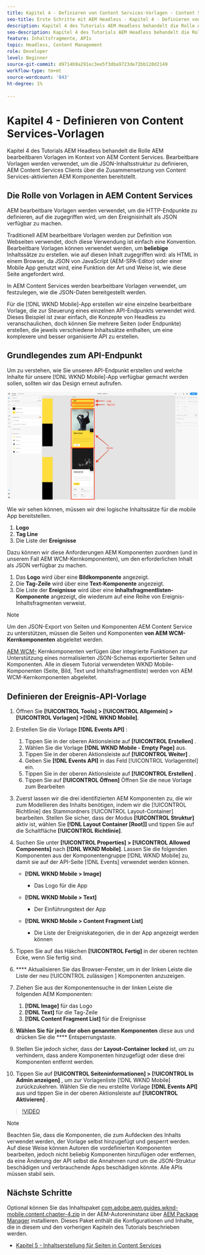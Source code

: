 ```yaml
---
title: Kapitel 4 - Definieren von Content Services-Vorlagen - Content Services
seo-title: Erste Schritte mit AEM Headless - Kapitel 4 - Definieren von Content Services-Vorlagen
description: Kapitel 4 des Tutorials AEM Headless behandelt die Rolle AEM bearbeitbaren Vorlagen im Kontext von AEM Content Services. Bearbeitbare Vorlagen werden verwendet, um die JSON-Inhaltsstruktur zu definieren, die Content Services letztendlich bereitstellen wird.
seo-description: Kapitel 4 des Tutorials AEM Headless behandelt die Rolle AEM bearbeitbaren Vorlagen im Kontext von AEM Content Services. Bearbeitbare Vorlagen werden verwendet, um die JSON-Inhaltsstruktur zu definieren, die Content Services letztendlich bereitstellen wird.
feature: Inhaltsfragmente, APIs
topic: Headless, Content Management
role: Developer
level: Beginner
source-git-commit: d9714b9a291ec3ee5f3dba9723de72bb120d2149
workflow-type: tm+mt
source-wordcount: '843'
ht-degree: 1%

---
```



# Kapitel 4 - Definieren von Content Services-Vorlagen

Kapitel 4 des Tutorials AEM Headless behandelt die Rolle AEM bearbeitbaren Vorlagen im Kontext von AEM Content Services. Bearbeitbare Vorlagen werden verwendet, um die JSON-Inhaltsstruktur zu definieren, AEM Content Services Clients über die Zusammensetzung von Content Services-aktivierten AEM Komponenten bereitstellt.

## Die Rolle von Vorlagen in AEM Content Services

AEM bearbeitbare Vorlagen werden verwendet, um die HTTP-Endpunkte zu definieren, auf die zugegriffen wird, um den Ereignisinhalt als JSON verfügbar zu machen.

Traditionell AEM bearbeitbare Vorlagen werden zur Definition von Webseiten verwendet, doch diese Verwendung ist einfach eine Konvention. Bearbeitbare Vorlagen können verwendet werden, um **beliebige** Inhaltssätze zu erstellen. wie auf diesen Inhalt zugegriffen wird: als HTML in einem Browser, da JSON von JavaScript (AEM-SPA-Editor) oder einer Mobile App genutzt wird, eine Funktion der Art und Weise ist, wie diese Seite angefordert wird.

In AEM Content Services werden bearbeitbare Vorlagen verwendet, um festzulegen, wie die JSON-Daten bereitgestellt werden.

Für die [!DNL WKND Mobile]-App erstellen wir eine einzelne bearbeitbare Vorlage, die zur Steuerung eines einzelnen API-Endpunkts verwendet wird. Dieses Beispiel ist zwar einfach, die Konzepte von Headless zu veranschaulichen, doch können Sie mehrere Seiten (oder Endpunkte) erstellen, die jeweils verschiedene Inhaltssätze enthalten, um eine komplexere und besser organisierte API zu erstellen.

## Grundlegendes zum API-Endpunkt

Um zu verstehen, wie Sie unseren API-Endpunkt erstellen und welche Inhalte für unsere [!DNL WKND Mobile]-App verfügbar gemacht werden sollen, sollten wir das Design erneut aufrufen.

![API-Seitenerkennung für Ereignisse](./assets/chapter-4/design-to-component-mapping.png)

Wie wir sehen können, müssen wir drei logische Inhaltssätze für die mobile App bereitstellen.

1. **Logo**
2. **Tag Line**
3. Die Liste der **Ereignisse**

Dazu können wir diese Anforderungen AEM Komponenten zuordnen (und in unserem Fall AEM WCM-Kernkomponenten), um den erforderlichen Inhalt als JSON verfügbar zu machen.

1. Das **Logo** wird über eine **Bildkomponente** angezeigt.
2. Die **Tag-Zeile** wird über eine **Text-Komponente** angezeigt.
3. Die Liste der **Ereignisse** wird über eine **Inhaltsfragmentlisten-Komponente** angezeigt, die wiederum auf eine Reihe von Ereignis-Inhaltsfragmenten verweist.

>[!NOTE]
>
>Um den JSON-Export von Seiten und Komponenten AEM Content Service zu unterstützen, müssen die Seiten und Komponenten **von AEM WCM-Kernkomponenten** abgeleitet werden.
>
>[AEM WCM-](https://github.com/Adobe-Marketing-Cloud/aem-core-wcm-components) Kernkomponenten verfügen über integrierte Funktionen zur Unterstützung eines normalisierten JSON-Schemas exportierter Seiten und Komponenten. Alle in diesem Tutorial verwendeten WKND Mobile-Komponenten (Seite, Bild, Text und Inhaltsfragmentliste) werden von AEM WCM-Kernkomponenten abgeleitet.

## Definieren der Ereignis-API-Vorlage

1. Öffnen Sie **[!UICONTROL Tools] > [!UICONTROL Allgemein] > [!UICONTROL Vorlagen] >[!DNL WKND Mobile]**.

1. Erstellen Sie die Vorlage **[!DNL Events API]** :

   1. Tippen Sie in der oberen Aktionsleiste auf **[!UICONTROL Erstellen]** .
   1. Wählen Sie die Vorlage **[!DNL WKND Mobile - Empty Page]** aus.
   1. Tippen Sie in der oberen Aktionsleiste auf **[!UICONTROL Weiter]** .
   1. Geben Sie **[!DNL Events API]** in das Feld [!UICONTROL Vorlagentitel] ein.
   1. Tippen Sie in der oberen Aktionsleiste auf **[!UICONTROL Erstellen]** .
   1. Tippen Sie auf **[!UICONTROL Öffnen]** Öffnen Sie die neue Vorlage zum Bearbeiten

1. Zuerst lassen wir die drei identifizierten AEM Komponenten zu, die wir zum Modellieren des Inhalts benötigen, indem wir die [!UICONTROL Richtlinie] des Stammordners [!UICONTROL Layout-Container] bearbeiten. Stellen Sie sicher, dass der Modus **[!UICONTROL Struktur]** aktiv ist, wählen Sie **[!DNL Layout Container \[Root\]]** und tippen Sie auf die Schaltfläche **[!UICONTROL Richtlinie]**.
1. Suchen Sie unter **[!UICONTROL Properties] > [!UICONTROL Allowed Components]** nach **[!DNL WKND Mobile]**. Lassen Sie die folgenden Komponenten aus der Komponentengruppe [!DNL WKND Mobile] zu, damit sie auf der API-Seite [!DNL Events] verwendet werden können.

   * **[!DNL WKND Mobile > Image]**

      * Das Logo für die App
   * **[!DNL WKND Mobile > Text]**

      * Der Einführungstext der App
   * **[!DNL WKND Mobile > Content Fragment List]**

      * Die Liste der Ereigniskategorien, die in der App angezeigt werden können



1. Tippen Sie auf das Häkchen **[!UICONTROL Fertig]** in der oberen rechten Ecke, wenn Sie fertig sind.
1. **** Aktualisieren Sie das Browser-Fenster, um in der linken Leiste die Liste der neu  [!UICONTROL zulässigen ] Komponenten anzuzeigen.
1. Ziehen Sie aus der Komponentensuche in der linken Leiste die folgenden AEM Komponenten:
   1. **[!DNL Image]** für das Logo
   2. **[!DNL Text]** für die Tag-Zeile
   3. **[!DNL Content Fragment List]** für die Ereignisse
1. **Wählen Sie für jede der oben genannten Komponenten** diese aus und drücken Sie die  **** Entsperrungstaste.
1. Stellen Sie jedoch sicher, dass der **Layout-Container** **locked** ist, um zu verhindern, dass andere Komponenten hinzugefügt oder diese drei Komponenten entfernt werden.
1. Tippen Sie auf **[!UICONTROL Seiteninformationen] > [!UICONTROL In Admin anzeigen]** , um zur Vorlagenliste [!DNL WKND Mobile] zurückzukehren. Wählen Sie die neu erstellte Vorlage **[!DNL Events API]** aus und tippen Sie in der oberen Aktionsleiste auf **[!UICONTROL Aktivieren]** .

>[!VIDEO](https://video.tv.adobe.com/v/28342/?quality=12&learn=on)

>[!NOTE]
>
> Beachten Sie, dass die Komponenten, die zum Aufdecken des Inhalts verwendet werden, der Vorlage selbst hinzugefügt und gesperrt werden. Auf diese Weise können Autoren die vordefinierten Komponenten bearbeiten, jedoch nicht beliebig Komponenten hinzufügen oder entfernen, da eine Änderung der API selbst die Annahmen rund um die JSON-Struktur beschädigen und verbrauchende Apps beschädigen könnte. Alle APIs müssen stabil sein.

## Nächste Schritte

Optional können Sie das Inhaltspaket [com.adobe.aem.guides.wknd-mobile.content.chapter-4.zip](https://github.com/adobe/aem-guides-wknd-mobile/releases/latest) in der AEM-Autoreninstanz über [AEM Package Manager](http://localhost:4502/crx/packmgr/index.jsp) installieren. Dieses Paket enthält die Konfigurationen und Inhalte, die in diesem und den vorherigen Kapiteln des Tutorials beschrieben werden.

* [Kapitel 5 - Inhaltserstellung für Seiten in Content Services](./chapter-5.md)
